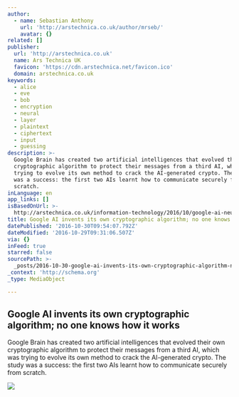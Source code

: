 ```yaml
---
author:
  - name: Sebastian Anthony
    url: 'http://arstechnica.co.uk/author/mrseb/'
    avatar: {}
related: []
publisher:
  url: 'http://arstechnica.co.uk'
  name: Ars Technica UK
  favicon: 'https://cdn.arstechnica.net/favicon.ico'
  domain: arstechnica.co.uk
keywords:
  - alice
  - eve
  - bob
  - encryption
  - neural
  - layer
  - plaintext
  - ciphertext
  - input
  - guessing
description: >-
  Google Brain has created two artificial intelligences that evolved their own
  cryptographic algorithm to protect their messages from a third AI, which was
  trying to evolve its own method to crack the AI-generated crypto. The study
  was a success: the first two AIs learnt how to communicate securely from
  scratch.
inLanguage: en
app_links: []
isBasedOnUrl: >-
  http://arstechnica.co.uk/information-technology/2016/10/google-ai-neural-network-cryptography/
title: Google AI invents its own cryptographic algorithm; no one knows how it works
datePublished: '2016-10-30T09:54:07.792Z'
dateModified: '2016-10-29T09:31:06.507Z'
via: {}
inFeed: true
starred: false
sourcePath: >-
  _posts/2016-10-30-google-ai-invents-its-own-cryptographic-algorithm-no-one-kn.md
_context: 'http://schema.org'
_type: MediaObject

---
```

<article style=""><h1>Google AI invents its own cryptographic algorithm; no one knows how it works</h1><p>Google Brain has created two artificial intelligences that evolved their own cryptographic algorithm to protect their messages from a third AI, which was trying to evolve its own method to crack the AI-generated crypto. The study was a success: the first two AIs learnt how to communicate securely from scratch.</p><img src="https://cdn.arstechnica.net/wp-content/uploads/sites/3/2015/07/Terminator_28453_4db5a1135e73d67af40067b5_1303953272-640x215.jpg" /></article>